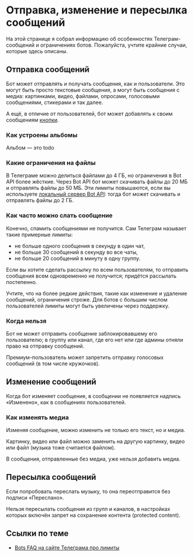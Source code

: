 # Отправка, изменение и пересылка сообщений

На этой странице я собрал информацию об особенностях Телеграм-сообщений и ограничениях ботов.
Пожалуйста, учтите крайние случаи, которые здесь описаны.

## Отправка сообщений

Бот может отправлять и получать сообщения, как и пользователи. Это могут быть просто текстовые сообщения, а могут быть
сообщения с медиа: картинками, видео, файлами, опросами, голосовыми сообщениями, стикерами и так далее.

А ещё, в отличие от пользователей, бот может добавлять к своим сообщениям [кнопки](../messages/buttons).

### Как устроены альбомы

Альбом — это todo

### Какие ограничения на файлы

В Телеграме можно делиться файлами до 4 ГБ, но ограничения в Bot API более жёсткие. Через Bot API бот может скачивать
файлы до 20 МБ и отправлять файлы до 50 МБ. Эти лимиты повышаются, если вы используете
[локальный сервер Bot API](../dev/api#local-bot-api): тогда бот может скачивать и отправлять файлы до 2 ГБ.

### Как часто можно слать сообщение

Конечно, спамить сообщениями не получится. Сам Телеграм называет такие примерные лимиты:

- не больше одного сообщения в секунду в один чат,
- не больше 30 сообщений в секунду во все чаты,
- не больше 20 сообщений в минуту в одну группу.

Если вы хотите сделать рассылку по всем пользователям, то отправить сообщения всем одновременно не получится;
придётся рассылать постепенно.

Учтите, что на более редкие действия, такие как изменение и удаление сообщений, ограничения строже.
Для ботов с большим числом пользователей лимиты могут быть увеличены через поддержку.

### Когда нельзя

Бот не может отправить сообщение заблокировавшему его пользователю; в группу или канал, где его нет или где админы
отняли право на отправку сообщений.

Премиум-пользователь может запретить отправку голосовых сообщений (в том числе кружочков).

## Изменение сообщений

Когда бот изменяет сообщение, в сообщении не появляется надпись «Изменено», как в сообщениях пользователей.

### Как изменять медиа

Изменяя сообщение, можно изменить не только его текст, но и медиа.

Картинку, видео или файл можно заменить на другую картинку, видео или файл (музыка тоже считается файлом).

В сообщения, отправленные без медиа, уже нельзя добавить медиа.

## Пересылка сообщений

Если попробовать переслать музыку, то она переотправится без подписи «Переслано».

Нельзя пересылать сообщения из групп и каналов, в настройках которых включён запрет на сохранение контента
(protected content).

## Ссылки по теме

- [Bots FAQ на сайте Телеграма про лимиты](https://core.telegram.org/bots/faq#my-bot-is-hitting-limits-how-do-i-avoid-this)